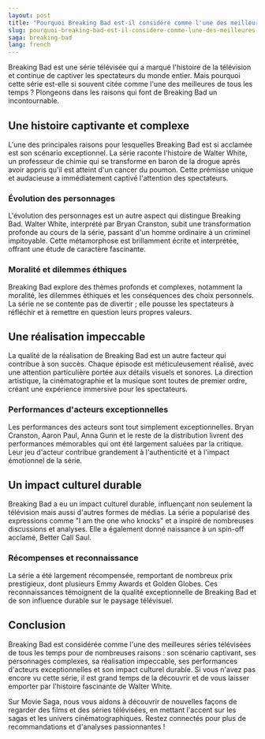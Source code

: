 ```yaml
---
layout: post
title: "Pourquoi Breaking Bad est-il considéré comme l'une des meilleures séries télévisées de tous les temps ?"
slug: pourquoi-breaking-bad-est-il-considere-comme-lune-des-meilleures-series-tv-de-tous-les-temps
saga: breaking-bad
lang: french
---
```


Breaking Bad est une série télévisée qui a marqué l'histoire de la télévision et continue de captiver les spectateurs du monde entier. Mais pourquoi cette série est-elle si souvent citée comme l'une des meilleures de tous les temps ? Plongeons dans les raisons qui font de Breaking Bad un incontournable.

## Une histoire captivante et complexe

L'une des principales raisons pour lesquelles Breaking Bad est si acclamée est son scénario exceptionnel. La série raconte l'histoire de Walter White, un professeur de chimie qui se transforme en baron de la drogue après avoir appris qu'il est atteint d'un cancer du poumon. Cette prémisse unique et audacieuse a immédiatement captivé l'attention des spectateurs.

### Évolution des personnages

L'évolution des personnages est un autre aspect qui distingue Breaking Bad. Walter White, interprété par Bryan Cranston, subit une transformation profonde au cours de la série, passant d'un homme ordinaire à un criminel impitoyable. Cette métamorphose est brillamment écrite et interprétée, offrant une étude de caractère fascinante.

### Moralité et dilemmes éthiques

Breaking Bad explore des thèmes profonds et complexes, notamment la moralité, les dilemmes éthiques et les conséquences des choix personnels. La série ne se contente pas de divertir ; elle pousse les spectateurs à réfléchir et à remettre en question leurs propres valeurs.

## Une réalisation impeccable

La qualité de la réalisation de Breaking Bad est un autre facteur qui contribue à son succès. Chaque épisode est méticuleusement réalisé, avec une attention particulière portée aux détails visuels et sonores. La direction artistique, la cinématographie et la musique sont toutes de premier ordre, créant une expérience immersive pour les spectateurs.

### Performances d'acteurs exceptionnelles

Les performances des acteurs sont tout simplement exceptionnelles. Bryan Cranston, Aaron Paul, Anna Gunn et le reste de la distribution livrent des performances mémorables qui ont été largement saluées par la critique. Leur jeu d'acteur contribue grandement à l'authenticité et à l'impact émotionnel de la série.

## Un impact culturel durable

Breaking Bad a eu un impact culturel durable, influençant non seulement la télévision mais aussi d'autres formes de médias. La série a popularisé des expressions comme "I am the one who knocks" et a inspiré de nombreuses discussions et analyses. Elle a également donné naissance à un spin-off acclamé, Better Call Saul.

### Récompenses et reconnaissance

La série a été largement récompensée, remportant de nombreux prix prestigieux, dont plusieurs Emmy Awards et Golden Globes. Ces reconnaissances témoignent de la qualité exceptionnelle de Breaking Bad et de son influence durable sur le paysage télévisuel.

## Conclusion

Breaking Bad est considérée comme l'une des meilleures séries télévisées de tous les temps pour de nombreuses raisons : son scénario captivant, ses personnages complexes, sa réalisation impeccable, ses performances d'acteurs exceptionnelles et son impact culturel durable. Si vous n'avez pas encore vu cette série, il est grand temps de la découvrir et de vous laisser emporter par l'histoire fascinante de Walter White.

Sur Movie Saga, nous vous aidons à découvrir de nouvelles façons de regarder des films et des séries télévisées, en mettant l'accent sur les sagas et les univers cinématographiques. Restez connectés pour plus de recommandations et d'analyses passionnantes !
                                